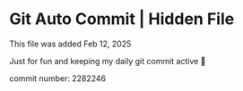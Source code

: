# Git Auto Commit | Hidden File

This file was added Feb 12, 2025

Just for fun and keeping my daily git commit active 🤪

commit number: 2282246
